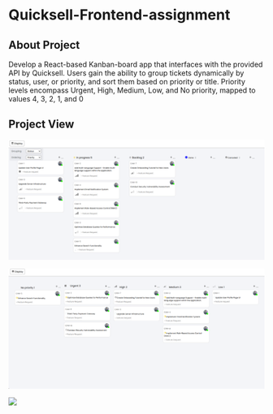 # Quicksell-Frontend-assignment

## About Project
Develop a React-based Kanban-board app that interfaces with the provided API by Quicksell. Users gain the ability to group tickets dynamically by status, user, or priority, and sort them based on priority or title. Priority levels encompass Urgent, High, Medium, Low, and No priority, mapped to values 4, 3, 2, 1, and 0

## Project View

<kbd>![](https://github.com/sakshik21/Quicksell-Frontend-Assignment/blob/f76285bf0bdf0b460522289a624630dcdc641354/Screenshots/Display%20State.png)</kbd>

<kbd>![](https://github.com/sakshik21/Quicksell-Frontend-Assignment/blob/997ae322c405598c9f175bb37f3844f6c1a80f20/Screenshots/Grouping%20by%20Priority.png)</kbd>

<kbd>![](https://drive.google.com/file/d/1iENY_BYqHeZr0yxL3GhzUMMPc7KPx5ZM/view?usp=sharing)</kbd>
